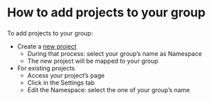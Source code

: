 # How to add projects to your group

###

To add projects to your group:

- Create a [new project](%5Bold%5D%20How%20to%20Create%20a%20new%20project%207243ec38d7964900a2b0fdeb17cfa4ce.md)
    - During that process: select your group’s name as Namespace
    - The new project will be mapped to your group
- For existing projects
    - Access your project’s page
    - Click in the Settings tab
    - Edit the Namespace: select the one of your group’s name